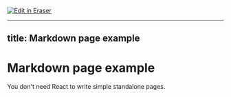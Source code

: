 <p><a target="_blank" href="https://app.eraser.io/workspace/KBWwL57RwFxwHrxpc1i9" id="edit-in-eraser-github-link"><img alt="Edit in Eraser" src="https://firebasestorage.googleapis.com/v0/b/second-petal-295822.appspot.com/o/images%2Fgithub%2FOpen%20in%20Eraser.svg?alt=media&amp;token=968381c8-a7e7-472a-8ed6-4a6626da5501"></a></p>

---

## title: Markdown page example
# Markdown page example
You don't need React to write simple standalone pages.



<!--- Eraser file: https://app.eraser.io/workspace/KBWwL57RwFxwHrxpc1i9 --->